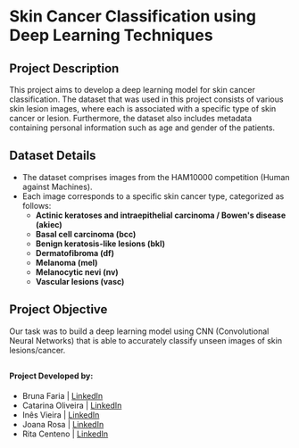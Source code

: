 # Skin Cancer Classification using Deep Learning Techniques

<a name="proj_desc"></a>
## Project Description

This project aims to develop a deep learning model for skin cancer classification. The dataset that was used in this project consists of various skin lesion images, where each is associated with a specific type of skin cancer or lesion. Furthermore, the dataset also includes metadata containing personal information such as age and gender of the patients.

## Dataset Details
- The dataset comprises images from the HAM10000 competition (Human against Machines).
- Each image corresponds to a specific skin cancer type, categorized as follows:
    - **Actinic keratoses and intraepithelial carcinoma / Bowen's disease (akiec)**
    - **Basal cell carcinoma (bcc)**
    - **Benign keratosis-like lesions (bkl)**
    - **Dermatofibroma (df)**
    - **Melanoma (mel)**
    - **Melanocytic nevi (nv)**
    - **Vascular lesions (vasc)**

## Project Objective

Our task was to build a deep learning model using CNN (Convolutional Neural Networks) that is able to accurately classify unseen images of skin lesions/cancer.



## 
#### Project Developed by:
- Bruna Faria | [LinkedIn](https://www.linkedin.com/in/brunafdfaria/)
- Catarina Oliveira | [LinkedIn](https://www.linkedin.com/in/cjoliveira96/)
- Inês Vieira | [LinkedIn](https://www.linkedin.com/in/inesarvieira/)
- Joana Rosa | [LinkedIn](https://www.linkedin.com/in/joanarrosa/) 
- Rita Centeno | [LinkedIn](https://www.linkedin.com/in/rita-centeno/)
##
